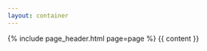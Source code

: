 ```yaml
---
layout: container
---
```


<div class="col-md-6 col-md-offset-3">
    {% include page_header.html page=page %}
    {{ content }}
</div>
